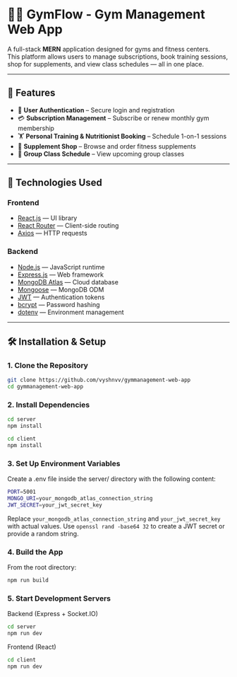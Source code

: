 # 🏋️‍♂️ GymFlow - Gym Management Web App

A full-stack **MERN** application designed for gyms and fitness centers.  
This platform allows users to manage subscriptions, book training sessions, shop for supplements, and view class schedules — all in one place.

---

## 🚀 Features

- 🔐 **User Authentication** – Secure login and registration
- 💳 **Subscription Management** – Subscribe or renew monthly gym membership
- 🏋️ **Personal Training & Nutritionist Booking** – Schedule 1-on-1 sessions
- 🛒 **Supplement Shop** – Browse and order fitness supplements
- 📅 **Group Class Schedule** – View upcoming group classes

---

## 🧰 Technologies Used

### Frontend
- [React.js](https://reactjs.org/) — UI library
- [React Router](https://reactrouter.com/) — Client-side routing
- [Axios](https://axios-http.com/) — HTTP requests

### Backend
- [Node.js](https://nodejs.org/) — JavaScript runtime
- [Express.js](https://expressjs.com/) — Web framework
- [MongoDB Atlas](https://www.mongodb.com/cloud/atlas) — Cloud database
- [Mongoose](https://mongoosejs.com/) — MongoDB ODM
- [JWT](https://jwt.io/) — Authentication tokens
- [bcrypt](https://www.npmjs.com/package/bcrypt) — Password hashing
- [dotenv](https://www.npmjs.com/package/dotenv) — Environment management

---

## 🛠️ Installation & Setup

### 1. Clone the Repository

```bash
git clone https://github.com/vyshnvv/gymmanagement-web-app
cd gymmanagement-web-app
```
### 2. Install Dependencies

```bash
cd server
npm install
```

```bash
cd client
npm install
```

### 3. Set Up Environment Variables
Create a .env file inside the server/ directory with the following content:

```bash
PORT=5001
MONGO_URI=your_mongodb_atlas_connection_string
JWT_SECRET=your_jwt_secret_key
```
Replace ```your_mongodb_atlas_connection_string``` and ```your_jwt_secret_key``` with actual values.
Use ```openssl rand -base64 32``` to create a JWT secret or provide a random string.


### 4. Build the App
From the root directory:

```bash
npm run build
```

### 5. Start Development Servers

Backend (Express + Socket.IO)
```bash
cd server
npm run dev
```

Frontend (React)
```bash
cd client
npm run dev
```
